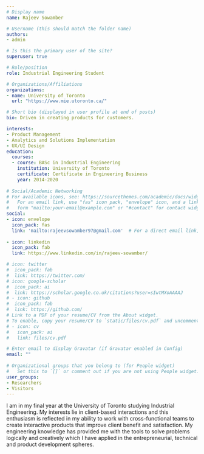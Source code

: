 ```yaml
---
# Display name
name: Rajeev Sowamber

# Username (this should match the folder name)
authors:
- admin

# Is this the primary user of the site?
superuser: true

# Role/position
role: Industrial Engineering Student

# Organizations/Affiliations
organizations:
- name: University of Toronto
  url: "https://www.mie.utoronto.ca/"

# Short bio (displayed in user profile at end of posts)
bio: Driven in creating products for customers.

interests:
- Product Management
- Analytics and Solutions Implementation
- UX/UI Design
education:
  courses:
  - course: BASc in Industrial Engineering
    institution: University of Toronto
    certificate: Certificate in Engineering Business
    year: 2014-2020
    
# Social/Academic Networking
# For available icons, see: https://sourcethemes.com/academic/docs/widgets/#icons
#   For an email link, use "fas" icon pack, "envelope" icon, and a link in the
#   form "mailto:your-email@example.com" or "#contact" for contact widget.
social:
- icon: envelope
  icon_pack: fas
  link: 'mailto:rajeevsowamber97@gmail.com'  # For a direct email link, use "mailto:test@example.org".
  
- icon: linkedin
  icon_pack: fab
  link: https://www.linkedin.com/in/rajeev-sowamber/

# icon: twitter
#  icon_pack: fab
#  link: https://twitter.com/
# icon: google-scholar
#  icon_pack: ai
#  link: https://scholar.google.co.uk/citations?user=sIwtMXoAAAAJ
# - icon: github
#  icon_pack: fab
#  link: https://github.com/
# Link to a PDF of your resume/CV from the About widget.
# To enable, copy your resume/CV to `static/files/cv.pdf` and uncomment the lines below.  
# - icon: cv
#   icon_pack: ai
#   link: files/cv.pdf

# Enter email to display Gravatar (if Gravatar enabled in Config)
email: ""
  
# Organizational groups that you belong to (for People widget)
#   Set this to `[]` or comment out if you are not using People widget.  
user_groups:
- Researchers
- Visitors
---
```


I am in my final year at the University of Toronto studying Industrial Engineering. My interests lie in client-based interactions and this enthusiasm is reflected in my ability to work with cross-functional teams to create interactive products that improve client benefit and satisfaction. My engineering knowledge has provided me with the tools to solve problems logically and creatively which I have applied in the entrepreneurial, technical and product development spheres.

